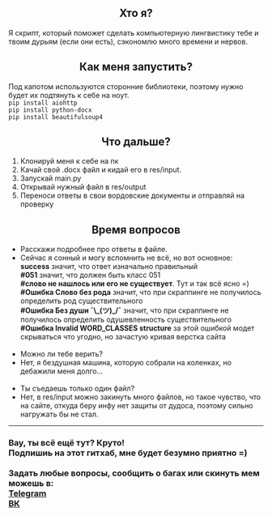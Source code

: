 <h2 align="center">
    Хто я?
</h2>
<p>
    Я скрипт, который поможет сделать компьютерную лингвистику тебе и твоим дурьям (если они есть), 
    сэкономлю много времени и нервов.
</p>

<h2 align="center">
    Как меня запустить?
</h2>
<p>
    Под капотом используются сторонние библиотеки, поэтому нужно будет их подтянуть к себе на ноут.
    <br>
    <code>pip install aiohttp</code>
    <br>
    <code>pip install python-docx</code>
    <br>
    <code>pip install beautifulsoup4</code>
</p>

<h2 align="center">
    Что дальше?
</h2>
<ol>
    <li>Клонируй меня к себе на пк
    <li>Качай свой .docx файл и кидай его в res/input.
    <li>Запускай main.py
    <li>Открывай нужный файл в res/output
    <li>Переноси ответы в свои вордовские документы и отправляй на проверку
</ol>

<h2 align="center">
    Время вопросов
</h2>
<ul>
    <li>Расскажи подробнее про ответы в файле.
    <li> Сейчас я сонный и могу вспомнить не всё, но вот основное:
    <br><b>success</b> значит, что ответ изначально правильный
    <br><b>#051</b> значит, что должен быть класс 051
    <br><b>#слово не нашлось или его не существует</b>. Тут и так всё ясно =)
    <br><b>#Ошибка Слово без рода</b> значит, что при скраппинге не получилось определить род существительного
    <br><b>#Ошибка Без души ¯\_(ツ)_/¯</b> значит, что при скраппинге не получилось определить одушевленность существительного
    <br><b>#Ошибка Invalid WORD_CLASSES structure</b> за этой ошибкой модет скрываться что угодно, но зачастую кривая верстка сайта
    <br>
    <br>
    <li>Можно ли тебе верить?
    <li>Нет, я бездушная машина, которую собрали на коленках, но дебажили меня долго...
    <br>
    <br>
    <li>Ты съедаешь только один файл?
    <li>Нет, в res/input можно закинуть много файлов, но такое чувство, что на сайте, откуда беру инфу нет защиты от дудоса, поэтому сильно нагружать бы не стал.
</ul>

--------
<h3>
    Вау, ты всё ещё тут? Круто! 
    <br>
    Подпишиь на этот гитхаб, мне будет безумно приятно =)
    <br>
    <br>
    Задать любые вопросы, сообщить о багах или скинуть мем можешь в:
    <br><a href="https://t.me/m_zhilin">Telegram</a>
    <br><a href="https://vk.com/zhilinmisha">ВК</a>
</h3>